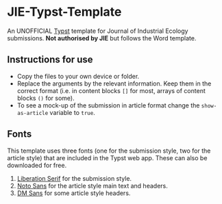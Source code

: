# JIE-Typst-Template
An UNOFFICIAL [Typst](https://typst.app/) template for Journal of Industrial Ecology submissions. **Not authorised by JIE** but follows the Word template.

## Instructions for use
- Copy the files to your own device or folder.
- Replace the arguments by the relevant information. Keep them in the correct format (i.e. in content blocks `[]` for most, arrays of content blocks `()` for some).
- To see a mock-up of the submission in article format change the `show-as-article` variable to `true`.

## Fonts
This template uses three fonts (one for the submission style, two for the article style) that are included in the Typst web app. These can also be downloaded for free.

1. [Liberation Serif](https://www.dafont.com/liberation-serif.font) for the submission style.
2. [Noto Sans](https://fonts.google.com/noto/specimen/Noto+Sans) for the article style main text and headers.
3. [DM Sans](https://fonts.google.com/specimen/DM+Sans) for some article style headers.